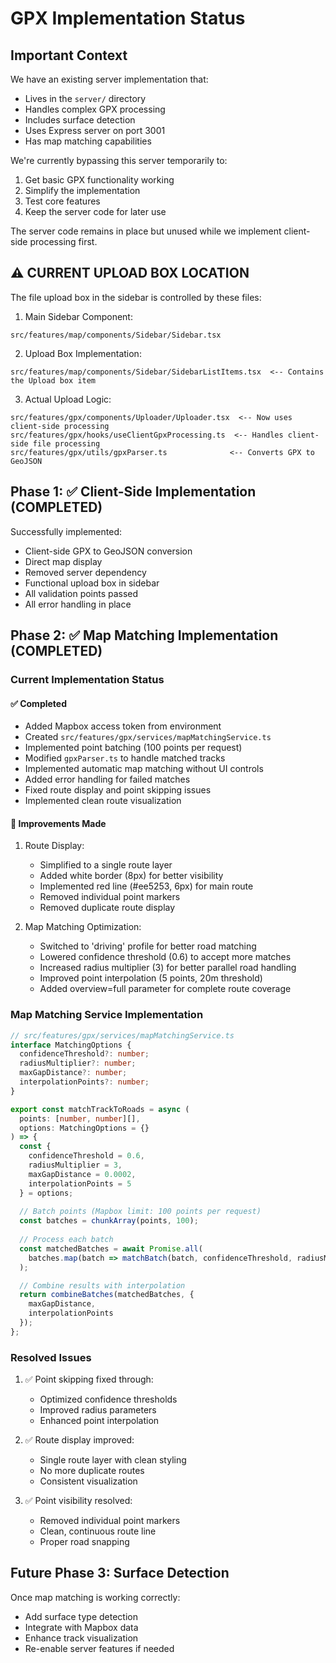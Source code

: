 # GPX Implementation Status

## Important Context
We have an existing server implementation that:
- Lives in the `server/` directory
- Handles complex GPX processing
- Includes surface detection
- Uses Express server on port 3001
- Has map matching capabilities

We're currently bypassing this server temporarily to:
1. Get basic GPX functionality working
2. Simplify the implementation
3. Test core features
4. Keep the server code for later use

The server code remains in place but unused while we implement client-side processing first.

## ⚠️ CURRENT UPLOAD BOX LOCATION
The file upload box in the sidebar is controlled by these files:

1. Main Sidebar Component:
```
src/features/map/components/Sidebar/Sidebar.tsx
```

2. Upload Box Implementation:
```
src/features/map/components/Sidebar/SidebarListItems.tsx  <-- Contains the Upload box item
```

3. Actual Upload Logic:
```
src/features/gpx/components/Uploader/Uploader.tsx  <-- Now uses client-side processing
src/features/gpx/hooks/useClientGpxProcessing.ts  <-- Handles client-side file processing
src/features/gpx/utils/gpxParser.ts              <-- Converts GPX to GeoJSON
```

## Phase 1: ✅ Client-Side Implementation (COMPLETED)
Successfully implemented:
- Client-side GPX to GeoJSON conversion
- Direct map display
- Removed server dependency
- Functional upload box in sidebar
- All validation points passed
- All error handling in place

## Phase 2: ✅ Map Matching Implementation (COMPLETED)

### Current Implementation Status

#### ✅ Completed
- Added Mapbox access token from environment
- Created `src/features/gpx/services/mapMatchingService.ts`
- Implemented point batching (100 points per request)
- Modified `gpxParser.ts` to handle matched tracks
- Implemented automatic map matching without UI controls
- Added error handling for failed matches
- Fixed route display and point skipping issues
- Implemented clean route visualization

#### 🎯 Improvements Made
1. Route Display:
   - Simplified to a single route layer
   - Added white border (8px) for better visibility
   - Implemented red line (#ee5253, 6px) for main route
   - Removed individual point markers
   - Removed duplicate route display

2. Map Matching Optimization:
   - Switched to 'driving' profile for better road matching
   - Lowered confidence threshold (0.6) to accept more matches
   - Increased radius multiplier (3) for better parallel road handling
   - Improved point interpolation (5 points, 20m threshold)
   - Added overview=full parameter for complete route coverage

### Map Matching Service Implementation

```typescript
// src/features/gpx/services/mapMatchingService.ts
interface MatchingOptions {
  confidenceThreshold?: number;
  radiusMultiplier?: number;
  maxGapDistance?: number;
  interpolationPoints?: number;
}

export const matchTrackToRoads = async (
  points: [number, number][],
  options: MatchingOptions = {}
) => {
  const {
    confidenceThreshold = 0.6,
    radiusMultiplier = 3,
    maxGapDistance = 0.0002,
    interpolationPoints = 5
  } = options;
  
  // Batch points (Mapbox limit: 100 points per request)
  const batches = chunkArray(points, 100);
  
  // Process each batch
  const matchedBatches = await Promise.all(
    batches.map(batch => matchBatch(batch, confidenceThreshold, radiusMultiplier))
  );

  // Combine results with interpolation
  return combineBatches(matchedBatches, {
    maxGapDistance,
    interpolationPoints
  });
};
```

### Resolved Issues
1. ✅ Point skipping fixed through:
   - Optimized confidence thresholds
   - Improved radius parameters
   - Enhanced point interpolation

2. ✅ Route display improved:
   - Single route layer with clean styling
   - No more duplicate routes
   - Consistent visualization

3. ✅ Point visibility resolved:
   - Removed individual point markers
   - Clean, continuous route line
   - Proper road snapping

## Future Phase 3: Surface Detection
Once map matching is working correctly:
- Add surface type detection
- Integrate with Mapbox data
- Enhance track visualization
- Re-enable server features if needed
